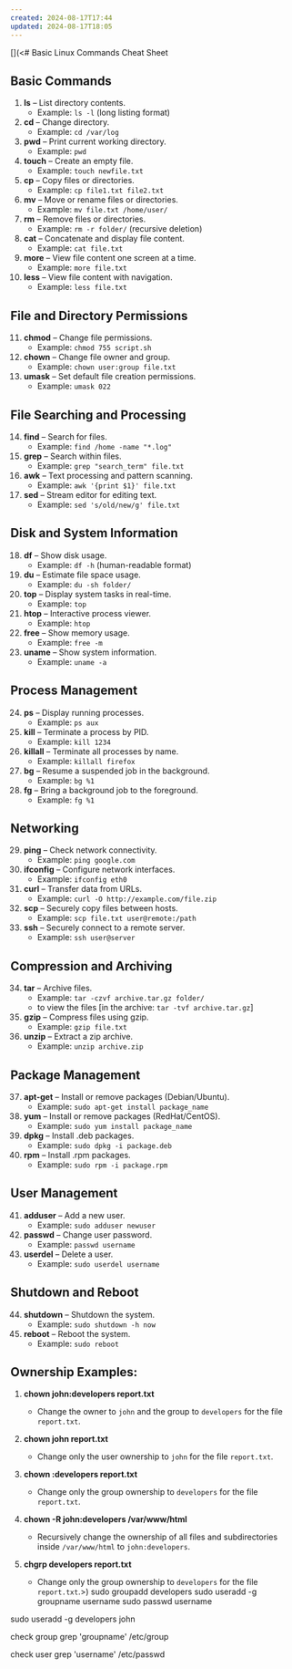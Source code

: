 ```yaml
---
created: 2024-08-17T17:44
updated: 2024-08-17T18:05
---
```

[](<# Basic Linux Commands Cheat Sheet

## Basic Commands
1. **ls** – List directory contents.
   - Example: `ls -l` (long listing format)
2. **cd** – Change directory.
   - Example: `cd /var/log`
3. **pwd** – Print current working directory.
   - Example: `pwd`
4. **touch** – Create an empty file.
   - Example: `touch newfile.txt`
5. **cp** – Copy files or directories.
   - Example: `cp file1.txt file2.txt`
6. **mv** – Move or rename files or directories.
   - Example: `mv file.txt /home/user/`
7. **rm** – Remove files or directories.
   - Example: `rm -r folder/` (recursive deletion)
8. **cat** – Concatenate and display file content.
   - Example: `cat file.txt`
9. **more** – View file content one screen at a time.
   - Example: `more file.txt`
10. **less** – View file content with navigation.
    - Example: `less file.txt`

## File and Directory Permissions
11. **chmod** – Change file permissions.
    - Example: `chmod 755 script.sh`
12. **chown** – Change file owner and group.
    - Example: `chown user:group file.txt`
13. **umask** – Set default file creation permissions.
    - Example: `umask 022`



## File Searching and Processing
14. **find** – Search for files.
    - Example: `find /home -name "*.log"`
15. **grep** – Search within files.
    - Example: `grep "search_term" file.txt`
16. **awk** – Text processing and pattern scanning.
    - Example: `awk '{print $1}' file.txt`
17. **sed** – Stream editor for editing text.
    - Example: `sed 's/old/new/g' file.txt`

## Disk and System Information
18. **df** – Show disk usage.
    - Example: `df -h` (human-readable format)
19. **du** – Estimate file space usage.
    - Example: `du -sh folder/`
20. **top** – Display system tasks in real-time.
    - Example: `top`
21. **htop** – Interactive process viewer.
    - Example: `htop`
22. **free** – Show memory usage.
    - Example: `free -m`
23. **uname** – Show system information.
    - Example: `uname -a`

## Process Management
24. **ps** – Display running processes.
    - Example: `ps aux`
25. **kill** – Terminate a process by PID.
    - Example: `kill 1234`
26. **killall** – Terminate all processes by name.
    - Example: `killall firefox`
27. **bg** – Resume a suspended job in the background.
    - Example: `bg %1`
28. **fg** – Bring a background job to the foreground.
    - Example: `fg %1`

## Networking
29. **ping** – Check network connectivity.
    - Example: `ping google.com`
30. **ifconfig** – Configure network interfaces.
    - Example: `ifconfig eth0`
31. **curl** – Transfer data from URLs.
    - Example: `curl -O http://example.com/file.zip`
32. **scp** – Securely copy files between hosts.
    - Example: `scp file.txt user@remote:/path`
33. **ssh** – Securely connect to a remote server.
    - Example: `ssh user@server`

## Compression and Archiving
34. **tar** – Archive files.
    - Example: `tar -czvf archive.tar.gz folder/`
    - to view the files [in the archive: `tar -tvf archive.tar.gz`]
1. **gzip** – Compress files using gzip.
    - Example: `gzip file.txt`
2. **unzip** – Extract a zip archive.
    - Example: `unzip archive.zip`

## Package Management
37. **apt-get** – Install or remove packages (Debian/Ubuntu).
    - Example: `sudo apt-get install package_name`
38. **yum** – Install or remove packages (RedHat/CentOS).
    - Example: `sudo yum install package_name`
39. **dpkg** – Install .deb packages.
    - Example: `sudo dpkg -i package.deb`
40. **rpm** – Install .rpm packages.
    - Example: `sudo rpm -i package.rpm`

## User Management
41. **adduser** – Add a new user.
    - Example: `sudo adduser newuser`
42. **passwd** – Change user password.
    - Example: `passwd username`
43. **userdel** – Delete a user.
    - Example: `sudo userdel username`

## Shutdown and Reboot
44. **shutdown** – Shutdown the system.
    - Example: `sudo shutdown -h now`
45. **reboot** – Reboot the system.
    - Example: `sudo reboot`

## Ownership Examples:
1. **chown john:developers report.txt**
   - Change the owner to `john` and the group to `developers` for the file `report.txt`.

2. **chown john report.txt**
   - Change only the user ownership to `john` for the file `report.txt`.

3. **chown :developers report.txt**
   - Change only the group ownership to `developers` for the file `report.txt`.

4. **chown -R john:developers /var/www/html**
   - Recursively change the ownership of all files and subdirectories inside `/var/www/html` to `john:developers`.

5. **chgrp developers report.txt**
   - Change only the group ownership to `developers` for the file `report.txt`.>)
sudo groupadd developers
sudo useradd -g groupname username
sudo passwd username

sudo useradd -g developers john

check group
grep 'groupname' /etc/group

check user
grep 'username' /etc/passwd


